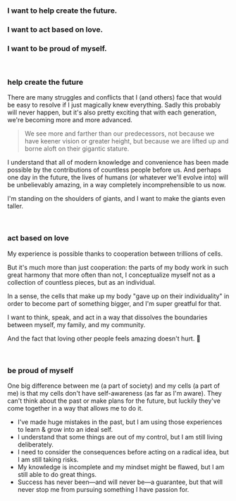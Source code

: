 ### I want to help create the future.

### I want to act based on love.

### I want to be proud of myself.

<br>

### help create the future

There are many struggles and conflicts that I (and others) face that would be easy to resolve if I just magically knew everything. Sadly this probably will never happen, but it's also pretty exciting that with each generation, we're becoming more and more advanced.

> We see more and farther than our predecessors, not because we have keener vision or greater height, but because we are lifted up and borne aloft on their gigantic stature.

I understand that all of modern knowledge and convenience has been made possible by the contributions of countless people before us. And perhaps one day in the future, the lives of humans (or whatever we'll evolve into) will be unbelievably amazing, in a way completely incomprehensible to us now.

I'm standing on the shoulders of giants, and I want to make the giants even taller.

<br>

### act based on love

My experience is possible thanks to cooperation between trillions of cells.

But it's much more than just cooperation: the parts of my body work in such great harmony that more often than not, I conceptualize myself not as a collection of countless pieces, but as an individual.

In a sense, the cells that make up my body "gave up on their individuality" in order to become part of something bigger, and I'm super greatful for that.

I want to think, speak, and act in a way that dissolves the boundaries between myself, my family, and my community.

And the fact that loving other people feels amazing doesn't hurt. 🙂

<br>

### be proud of myself

One big difference between me (a part of society) and my cells (a part of me) is that my cells don't have self-awareness (as far as I'm aware). They can't think about the past or make plans for the future, but luckily they've come together in a way that allows me to do it.

- I've made huge mistakes in the past, but I am using those experiences to learn & grow into an ideal self.
- I understand that some things are out of my control, but I am still living deliberately.
- I need to consider the consequences before acting on a radical idea, but I am still taking risks.
- My knowledge is incomplete and my mindset might be flawed, but I am still able to do great things.
- Success has never been—and will never be—a guarantee, but that will never stop me from pursuing something I have passion for.
